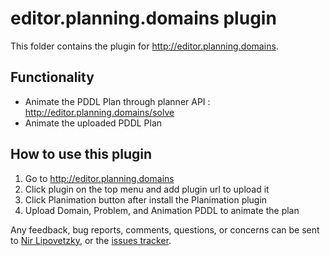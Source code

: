 # editor.planning.domains plugin

This folder contains the plugin for http://editor.planning.domains.

## Functionality
 - Animate the PDDL Plan through planner API : http://editor.planning.domains/solve
 - Animate the uploaded PDDL Plan


## How to use this plugin

1. Go to http://editor.planning.domains
2. Click plugin on the top menu and add plugin url to upload it
3. Click Planimation button after install the Planimation plugin
4. Upload Domain, Problem, and Animation PDDL to animate the plan

Any feedback, bug reports, comments, questions, or concerns can be sent to [Nir Lipovetzky], or the [issues tracker](https://github.com/planimation/plugins/issues).

[Nir Lipovetzky]:<mailto:nir.lipovetzky@unimelb.edu.au>
